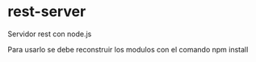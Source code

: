 # rest-server
Servidor rest con node.js

Para usarlo se debe reconstruir los modulos con el comando npm install

